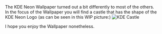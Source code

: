 The KDE Neon Wallpaper turned out a bit differently to most of the others. 
In the focus of the Wallpaper you will find a castle that has the shape of the KDE Neon Logo (as can be seen in this WIP picture:)
![KDE Castle](https://cdn.discordapp.com/attachments/895772603116027954/937399047877185657/kde.png)

I hope you enjoy the Wallpaper nonetheless.
